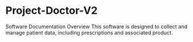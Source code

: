 # Project-Doctor-V2
Software Documentation Overview  This software is designed to collect and manage patient data, including prescriptions and associated product.

